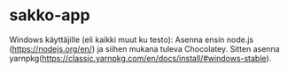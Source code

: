 # sakko-app


Windows käyttäjille (eli kaikki muut ku testo):
Asenna ensin node.js (https://nodejs.org/en/) ja siihen mukana tuleva Chocolatey.
Sitten asenna yarnpkg(https://classic.yarnpkg.com/en/docs/install/#windows-stable).